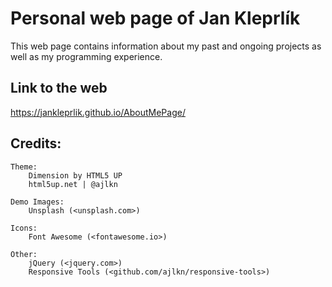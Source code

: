 # Personal web page of Jan Kleprlík
This web page contains information about my past and ongoing projects as well as my programming experience.

## Link to the web
 <https://jankleprlik.github.io/AboutMePage/>


## Credits:

	Theme:
		Dimension by HTML5 UP
		html5up.net | @ajlkn

	Demo Images:
		Unsplash (<unsplash.com>)

	Icons:
		Font Awesome (<fontawesome.io>)

	Other:
		jQuery (<jquery.com>)
		Responsive Tools (<github.com/ajlkn/responsive-tools>)
